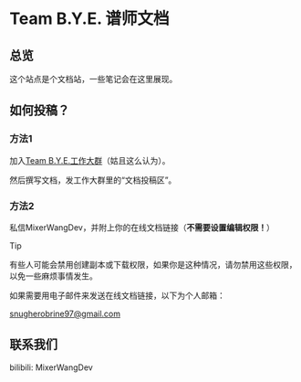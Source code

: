 # Team B.Y.E. 谱师文档

## 总览

这个站点是个文档站，一些笔记会在这里展现。

## 如何投稿？

### 方法1

加入[Team B.Y.E.工作大群](http://qm.qq.com/cgi-bin/qm/qr?_wv=1027&k=K7baGlRT1dsG0e_5nnTf2WYW1TEJvVeF&authKey=zBpGyHrI5OyMcBdAAX66Jpxx0qrTLd%2BYaXGa6ImW6zDgbK%2BnNshpmt2jffa3jwGW&noverify=0&group_code=876919709)（姑且这么认为）。

然后撰写文档，发工作大群里的“文档投稿区”。

### 方法2

私信MixerWangDev，并附上你的在线文档链接（**不需要设置编辑权限！**）

> [!TIP]
> 
> 有些人可能会禁用创建副本或下载权限，如果你是这种情况，请勿禁用这些权限，以免一些麻烦事情发生。
> 
> 如果需要用电子邮件来发送在线文档链接，以下为个人邮箱：
> 
> snugherobrine97@gmail.com

## 联系我们

bilibili: MixerWangDev